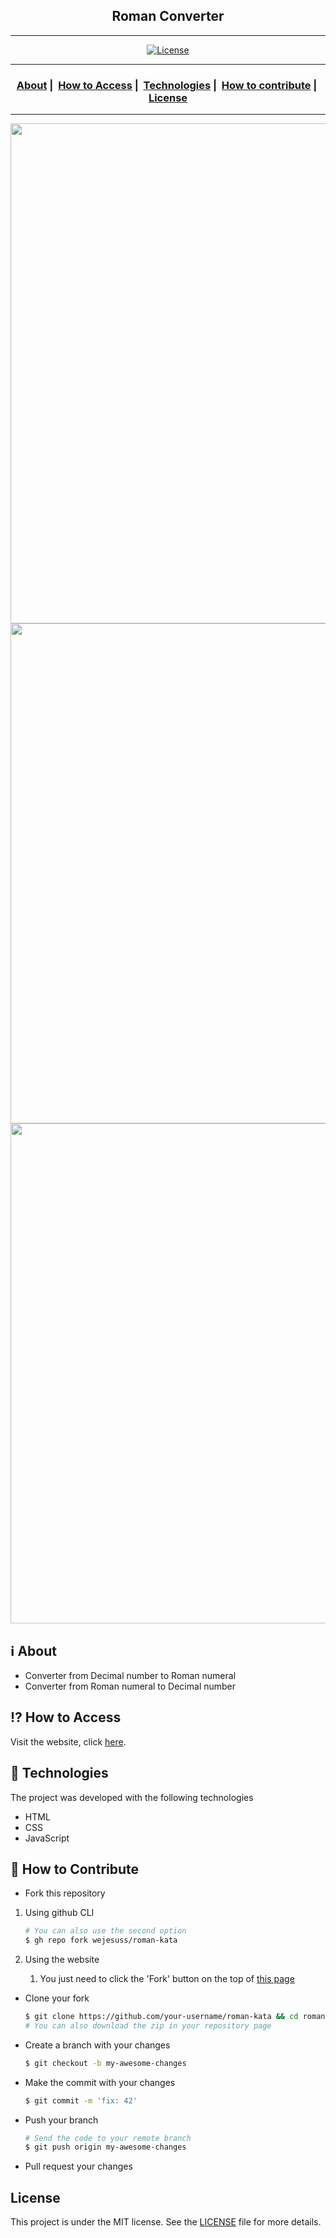 <h2 align="center">Roman Converter</h2>

___

<p align="center">
  <a href="LICENSE">
    <img alt="License" src="https://img.shields.io/badge/license-MIT-%23F8952D">
  </a>
</p>

___

<h3 align="center">
  <a href="#information_source-about">About</a>&nbsp;|&nbsp;
  <a href="#interrobang-how-to-access">How to Access</a>&nbsp;|&nbsp;
  <a href="#rocket-technologies">Technologies</a>&nbsp;|&nbsp;
  <a href="#link-how-to-contribute">How to contribute</a>&nbsp;|&nbsp;
  <a href="#license">License</a>
</h3>

___

<img src="https://ik.imagekit.io/vhx2sevqtq/2_KCWjBuSuBM.png" width="800">
<img src="https://ik.imagekit.io/vhx2sevqtq/1_8GU18xuuj.png" width="800">
<img src="https://ik.imagekit.io/vhx2sevqtq/3_HvBOEc3-K.png" width="800">

## :information_source: About

- Converter from Decimal number to Roman numeral
- Converter from Roman numeral to Decimal number

## :interrobang: How to Access

Visit the website, click [here](https://roman-kata.vercel.app/).

## :rocket: Technologies

The project was developed with the following technologies

- HTML
- CSS
- JavaScript

## :link: How to Contribute

- Fork this repository

1. Using github CLI
    ```bash
    # You can also use the second option
    $ gh repo fork wejesuss/roman-kata
    ```

2. Using the website
    1. You just need to click the 'Fork' button on the top of [this page](https://github.com/wejesuss/roman-kata)

- Clone your fork
    ```bash
    $ git clone https://github.com/your-username/roman-kata && cd roman-kata
    # You can also download the zip in your repository page
    ```

- Create a branch with your changes
    ```bash
    $ git checkout -b my-awesome-changes
    ```

- Make the commit with your changes
    ```bash
    $ git commit -m 'fix: 42'
    ```

- Push your branch
    ```bash
    # Send the code to your remote branch
    $ git push origin my-awesome-changes
    ```

- Pull request your changes

## License

This project is under the MIT license. See the [LICENSE](LICENSE) file for more details.